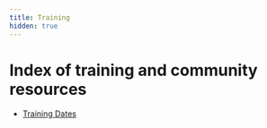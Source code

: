 ```yaml
---
title: Training
hidden: true
---
```


# Index of training and community resources

* [Training Dates](/training/training-dates)
